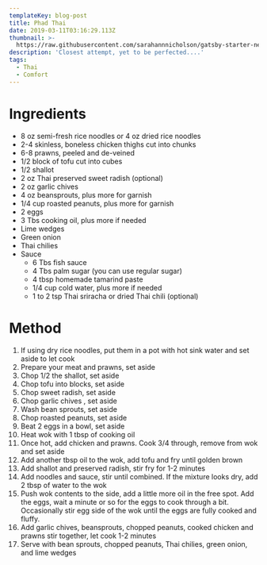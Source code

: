 ```yaml
---
templateKey: blog-post
title: Phad Thai
date: 2019-03-11T03:16:29.113Z
thumbnail: >-
  https://raw.githubusercontent.com/sarahannnicholson/gatsby-starter-netlify-cms/master/static/img/phad-thai.jpg
description: 'Closest attempt, yet to be perfected....'
tags:
  - Thai
  - Comfort
---
```



# Ingredients

* 8 oz semi-fresh rice noodles or 4 oz dried rice noodles
* 2-4 skinless, boneless chicken thighs cut into chunks
* 6-8 prawns, peeled and de-veined 
* 1/2 block of tofu cut into cubes
* 1/2 shallot
* 2 oz Thai preserved sweet radish (optional)
* 2 oz garlic chives
* 4 oz beansprouts, plus more for garnish
* 1/4 cup roasted peanuts, plus more for garnish
* 2 eggs
* 3 Tbs cooking oil, plus more if needed
* Lime wedges
* Green onion
* Thai chilies 
* Sauce
  * 6 Tbs fish sauce
  * 4 Tbs palm sugar (you can use regular sugar)
  * 4 tbsp homemade tamarind paste
  * 1/4 cup cold water, plus more if needed
  * 1 to 2 tsp Thai sriracha or dried Thai chili (optional)

# Method

1. If using dry rice noodles, put them in a pot with hot sink water and set aside to let cook
2. Prepare your meat and prawns, set aside
3. Chop 1/2 the shallot, set aside
4. Chop tofu into blocks, set aside
5. Chop sweet radish, set aside
6. Chop garlic chives , set aside
7. Wash bean sprouts, set aside
8. Chop roasted peanuts, set aside
9. Beat 2 eggs in a bowl, set aside
10. Heat wok with 1 tbsp of cooking oil
11. Once hot, add chicken and prawns. Cook 3/4 through, remove from wok and set aside
12. Add another tbsp oil to the wok, add tofu and fry until golden brown
13. Add shallot and preserved radish, stir fry for 1-2 minutes
14. Add noodles and sauce, stir until combined. If the mixture looks dry, add 2 tbsp of water to the wok
15. Push wok contents to the side, add a little more oil in the free spot. Add the eggs, wait a minute or so for the eggs to cook through a bit. Occasionally stir egg side of the wok until the eggs are fully cooked and fluffy.
16. Add garlic chives, beansprouts, chopped peanuts, cooked chicken and prawns stir together, let cook 1-2 minutes
17. Serve with bean sprouts, chopped peanuts, Thai chilies, green onion, and lime wedges
